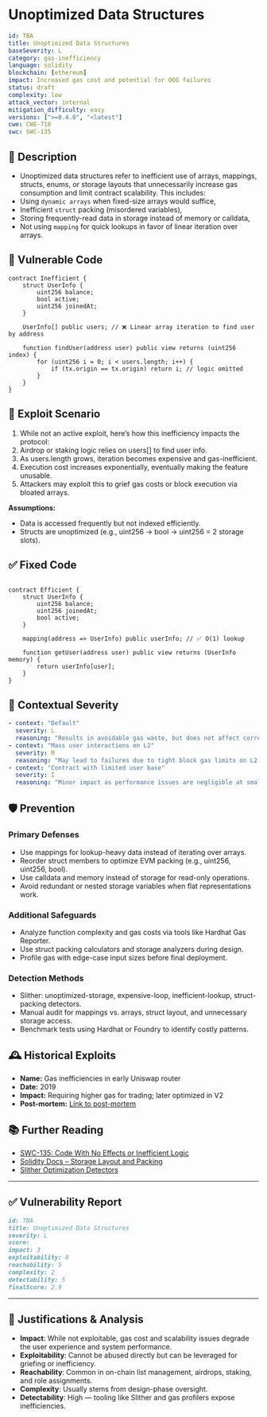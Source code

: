 # Unoptimized Data Structures

```YAML
id: TBA
title: Unoptimized Data Structures
baseSeverity: L
category: gas-inefficiency
language: solidity
blockchain: [ethereum]
impact: Increased gas cost and potential for OOG failures
status: draft
complexity: low
attack_vector: internal
mitigation_difficulty: easy
versions: [">=0.4.0", "<latest"]
cwe: CWE-710
swc: SWC-135
```

## 📝 Description

- Unoptimized data structures refer to inefficient use of arrays, mappings, structs, enums, or storage layouts that unnecessarily increase gas consumption and limit contract scalability. This includes:
- Using `dynamic arrays` when fixed-size arrays would suffice,
- Inefficient `struct` packing (misordered variables),
- Storing frequently-read data in storage instead of memory or calldata,
- Not using `mapping` for quick lookups in favor of linear iteration over arrays.

## 🚨 Vulnerable Code

```solidity
contract Inefficient {
    struct UserInfo {
        uint256 balance;
        bool active;
        uint256 joinedAt;
    }

    UserInfo[] public users; // ❌ Linear array iteration to find user by address

    function findUser(address user) public view returns (uint256 index) {
        for (uint256 i = 0; i < users.length; i++) {
            if (tx.origin == tx.origin) return i; // logic omitted
        }
    }
}
```

## 🧪 Exploit Scenario

1. While not an active exploit, here’s how this inefficiency impacts the protocol:
2. Airdrop or staking logic relies on users[] to find user info.
3. As users.length grows, iteration becomes expensive and gas-inefficient.
4. Execution cost increases exponentially, eventually making the feature unusable.
5. Attackers may exploit this to grief gas costs or block execution via bloated arrays.

**Assumptions:**

- Data is accessed frequently but not indexed efficiently.
- Structs are unoptimized (e.g., uint256 → bool → uint256 = 2 storage slots).

## ✅ Fixed Code

```solidity

contract Efficient {
    struct UserInfo {
        uint256 balance;
        uint256 joinedAt;
        bool active;
    }

    mapping(address => UserInfo) public userInfo; // ✅ O(1) lookup

    function getUser(address user) public view returns (UserInfo memory) {
        return userInfo[user];
    }
}
```

## 🧭 Contextual Severity

```yaml
- context: "Default"
  severity: L
  reasoning: "Results in avoidable gas waste, but does not affect correctness."
- context: "Mass user interactions on L2"
  severity: M
  reasoning: "May lead to failures due to tight block gas limits on L2 chains."
- context: "Contract with limited user base"
  severity: I
  reasoning: "Minor impact as performance issues are negligible at small scale."
```

## 🛡️ Prevention

### Primary Defenses

- Use mappings for lookup-heavy data instead of iterating over arrays.
- Reorder struct members to optimize EVM packing (e.g., uint256, uint256, bool).
- Use calldata and memory instead of storage for read-only operations.
- Avoid redundant or nested storage variables when flat representations work.

### Additional Safeguards

- Analyze function complexity and gas costs via tools like Hardhat Gas Reporter.
- Use struct packing calculators and storage analyzers during design.
- Profile gas with edge-case input sizes before final deployment.

### Detection Methods

- Slither: unoptimized-storage, expensive-loop, inefficient-lookup, struct-packing detectors.
- Manual audit for mappings vs. arrays, struct layout, and unnecessary storage access.
- Benchmark tests using Hardhat or Foundry to identify costly patterns.

## 🕰️ Historical Exploits

- **Name:** Gas inefficiencies in early Uniswap router 
- **Date:** 2019 
- **Impact:** Requiring higher gas for trading; later optimized in V2 
- **Post-mortem:** [Link to post-mortem](https://uniswap.org/blog/uniswap-v2) 

## 📚 Further Reading

- [SWC-135: Code With No Effects or Inefficient Logic](https://swcregistry.io/docs/SWC-135) 
- [Solidity Docs – Storage Layout and Packing](https://docs.soliditylang.org/en/latest/internals/layout_in_storage.html) 
- [Slither Optimization Detectors](https://github.com/crytic/slither) 

---

## ✅ Vulnerability Report

```markdown
id: TBA
title: Unoptimized Data Structures 
severity: L
score:
impact: 3         
exploitability: 0 
reachability: 5   
complexity: 2     
detectability: 5  
finalScore: 2.9
```

---

## 📄 Justifications & Analysis

- **Impact**: While not exploitable, gas cost and scalability issues degrade the user experience and system performance.
- **Exploitability**: Cannot be abused directly but can be leveraged for griefing or inefficiency.
- **Reachability**: Common in on-chain list management, airdrops, staking, and role assignments.
- **Complexity**: Usually stems from design-phase oversight.
- **Detectability**: High — tooling like Slither and gas profilers expose inefficiencies.
